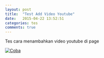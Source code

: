 ```yaml
---
layout: post
title:  "Test Add Video Youtube"
date:   2015-04-22 13:52:51
categories: tes
comments: true
---
```

Tes cara menambahkan video youtube di page

[![Coba](http://img.youtube.com/vi/CjdFF3DsklM/0.jpg)](https://www.youtube.com/watch?v=CjdFF3DsklM)